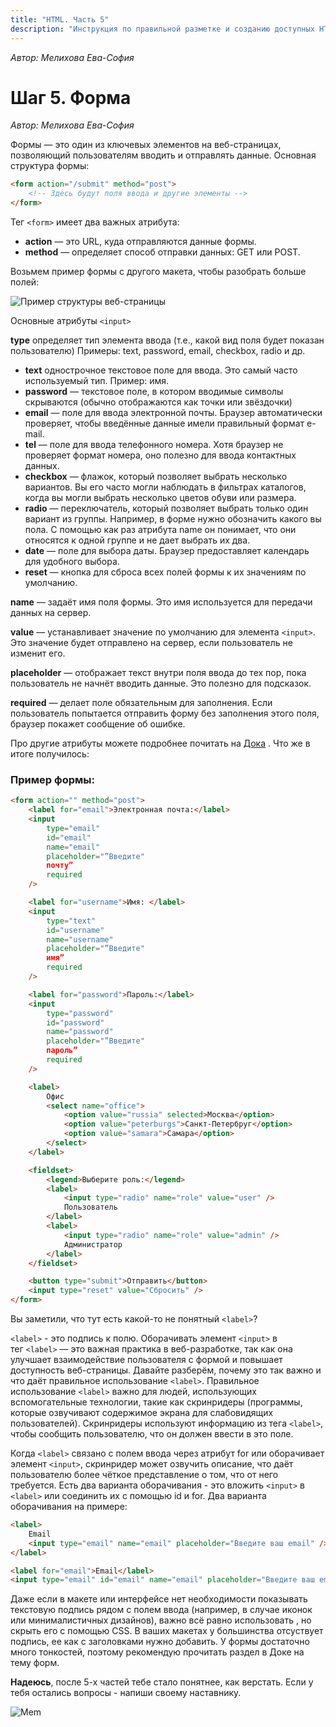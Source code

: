 ```yaml
---
title: "HTML. Часть 5"
description: "Инструкция по правильной разметке и созданию доступных HTML-форм на сайте."
---
```


_Автор: Мелихова Ева-София_

# Шаг 5. Форма

_Автор: Мелихова Ева-София_

Формы — это один из ключевых элементов на веб-страницах, позволяющий пользователям вводить и отправлять данные. Основная структура формы:

```html
<form action="/submit" method="post">
    <!-- Здесь будут поля ввода и другие элементы -->
</form>
```

Тег `<form>` имеет два важных атрибута:

- **action** — это URL, куда отправляются данные формы.
- **method** — определяет способ отправки данных: GET или POST.

Возьмем пример формы с другого макета, чтобы разобрать больше полей:

![Пример структуры веб-страницы](/web-course-site/html/example11.png)

Основные атрибуты `<input>`

**type** определяет тип элемента ввода (т.е., какой вид поля будет показан пользователю) Примеры: text, password, email, checkbox, radio и др.

- **text** однострочное текстовое поле для ввода. Это самый часто используемый тип. Пример: имя.
- **password** — текстовое поле, в котором вводимые символы скрываются (обычно отображаются как точки или звёздочки)
- **email** — поле для ввода электронной почты. Браузер автоматически проверяет, чтобы введённые данные имели правильный формат e-mail.
- **tel** — поле для ввода телефонного номера. Хотя браузер не проверяет формат номера, оно полезно для ввода контактных данных.
- **checkbox** — флажок, который позволяет выбрать несколько вариантов. Вы его часто могли наблюдать в фильтрах каталогов, когда вы могли выбрать несколько цветов обуви или размера.
- **radio** — переключатель, который позволяет выбрать только один вариант из группы. Например, в форме нужно обозначить какого вы пола. С помощью как раз атрибута name он понимает, что они относятся к одной группе и не дает выбрать их два.
- **date** — поле для выбора даты. Браузер предоставляет календарь для удобного выбора.
- **reset** — кнопка для сброса всех полей формы к их значениям по умолчанию.

**name** — задаёт имя поля формы. Это имя используется для передачи данных на сервер.

**value** — устанавливает значение по умолчанию для элемента `<input>`. Это значение будет отправлено на сервер, если пользователь не изменит его.

**placeholder** — отображает текст внутри поля ввода до тех пор, пока пользователь не начнёт вводить данные. Это полезно для подсказок.

**required** — делает поле обязательным для заполнения. Если пользователь попытается отправить форму без заполнения этого поля, браузер покажет сообщение об ошибке.

Про другие атрибуты можете подробнее почитать на [Дока](https://doka.guide/html/) . Что же в итоге получилось:

### Пример формы:

```html
<form action="" method="post">
    <label for="email">Электронная почта:</label>
    <input
        type="email"
        id="email"
        name="email"
        placeholder="”Введите"
        почту”
        required
    />

    <label for="username">Имя: </label>
    <input
        type="text"
        id="username"
        name="username"
        placeholder="”Введите"
        имя”
        required
    />

    <label for="password">Пароль:</label>
    <input
        type="password"
        id="password"
        name="password"
        placeholder="”Введите"
        пароль”
        required
    />

    <label>
        Офис
        <select name="office">
            <option value="russia" selected>Москва</option>
            <option value="peterburgs">Санкт-Петербруг</option>
            <option value="samara">Самара</option>
        </select>
    </label>

    <fieldset>
        <legend>Выберите роль:</legend>
        <label>
            <input type="radio" name="role" value="user" />
            Пользователь
        </label>
        <label>
            <input type="radio" name="role" value="admin" />
            Администратор
        </label>
    </fieldset>

    <button type="submit">Отправить</button>
    <input type="reset" value="Сбросить" />
</form>
```

Вы заметили, что тут есть какой-то не понятный `<label>`?

`<label>` - это подпись к полю. Оборачивать элемент `<input>` в тег `<label>` — это важная практика в веб-разработке, так как она улучшает взаимодействие пользователя с формой и повышает доступность веб-страницы. Давайте разберём, почему это так важно и что даёт правильное использование `<label>`.
Правильное использование `<label>` важно для людей, использующих вспомогательные технологии, такие как скринридеры (программы, которые озвучивают содержимое экрана для слабовидящих пользователей). Скринридеры используют информацию из тега `<label>`, чтобы сообщить пользователю, что он должен ввести в это поле.

Когда `<label>` связано с полем ввода через атрибут for или оборачивает элемент `<input>`, скринридер может озвучить описание, что даёт пользователю более чёткое представление о том, что от него требуется. Есть два варианта оборачивания - это вложить `<input>` в `<label>` или соединить их с помощью id и for.
Два варианта оборачивания на примере:

```html
<label>
    Email
    <input type="email" name="email" placeholder="Введите ваш email" />
</label>
```

```html
<label for="email">Email</label>
<input type="email" id="email" name="email" placeholder="Введите ваш email" />
```

Даже если в макете или интерфейсе нет необходимости показывать текстовую подпись рядом с полем ввода (например, в случае иконок или минималистичных дизайнов), важно всё равно использовать <label>, но скрыть его с помощью CSS. В ваших макетах у большинства отсуствует подпись, ее как с заголовками нужно добавить.
У формы достаточно много тонкостей, поэтому рекомендую прочитать раздел в Доке на тему форм.

**Надеюсь**, после 5-х частей тебе стало понятнее, как верстать. Если у тебя остались вопросы - напиши своему наставнику.

![Mem](/web-course-site/html/mem2.png)
